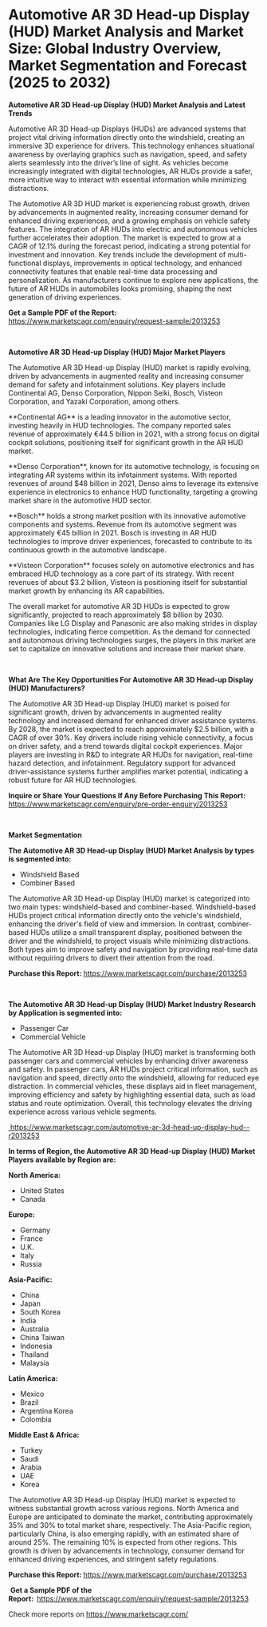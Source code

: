 <p><h1>Automotive AR 3D Head-up Display (HUD) Market Analysis and Market Size: Global Industry Overview, Market Segmentation and Forecast (2025 to 2032)</h1></p><p><strong>Automotive AR 3D Head-up Display (HUD) Market Analysis and Latest Trends</strong></p>
<p><p>Automotive AR 3D Head-up Displays (HUDs) are advanced systems that project vital driving information directly onto the windshield, creating an immersive 3D experience for drivers. This technology enhances situational awareness by overlaying graphics such as navigation, speed, and safety alerts seamlessly into the driver’s line of sight. As vehicles become increasingly integrated with digital technologies, AR HUDs provide a safer, more intuitive way to interact with essential information while minimizing distractions.</p><p>The Automotive AR 3D HUD market is experiencing robust growth, driven by advancements in augmented reality, increasing consumer demand for enhanced driving experiences, and a growing emphasis on vehicle safety features. The integration of AR HUDs into electric and autonomous vehicles further accelerates their adoption. The market is expected to grow at a CAGR of 12.1% during the forecast period, indicating a strong potential for investment and innovation. Key trends include the development of multi-functional displays, improvements in optical technology, and enhanced connectivity features that enable real-time data processing and personalization. As manufacturers continue to explore new applications, the future of AR HUDs in automobiles looks promising, shaping the next generation of driving experiences.</p></p>
<p><strong>Get a Sample PDF of the Report:&nbsp;</strong> <a href="https://www.marketscagr.com/enquiry/request-sample/2013253?utm_campaign=2648&utm_medium=2&utm_source=Github&utm_content=ia&utm_term=31032025&utm_id=automotive-ar-3d-head-up-display-hud">https://www.marketscagr.com/enquiry/request-sample/2013253</a></p>
<p>&nbsp;</p>
<p><strong>Automotive AR 3D Head-up Display (HUD) Major Market Players</strong></p>
<p><p>The Automotive AR 3D Head-up Display (HUD) market is rapidly evolving, driven by advancements in augmented reality and increasing consumer demand for safety and infotainment solutions. Key players include Continental AG, Denso Corporation, Nippon Seiki, Bosch, Visteon Corporation, and Yazaki Corporation, among others.</p><p>**Continental AG** is a leading innovator in the automotive sector, investing heavily in HUD technologies. The company reported sales revenue of approximately €44.5 billion in 2021, with a strong focus on digital cockpit solutions, positioning itself for significant growth in the AR HUD market.</p><p>**Denso Corporation**, known for its automotive technology, is focusing on integrating AR systems within its infotainment systems. With reported revenues of around $48 billion in 2021, Denso aims to leverage its extensive experience in electronics to enhance HUD functionality, targeting a growing market share in the automotive HUD sector.</p><p>**Bosch** holds a strong market position with its innovative automotive components and systems. Revenue from its automotive segment was approximately €45 billion in 2021. Bosch is investing in AR HUD technologies to improve driver experiences, forecasted to contribute to its continuous growth in the automotive landscape.</p><p>**Visteon Corporation** focuses solely on automotive electronics and has embraced HUD technology as a core part of its strategy. With recent revenues of about $3.2 billion, Visteon is positioning itself for substantial market growth by enhancing its AR capabilities.</p><p>The overall market for automotive AR 3D HUDs is expected to grow significantly, projected to reach approximately $8 billion by 2030. Companies like LG Display and Panasonic are also making strides in display technologies, indicating fierce competition. As the demand for connected and autonomous driving technologies surges, the players in this market are set to capitalize on innovative solutions and increase their market share.</p></p>
<p>&nbsp;</p>
<p><strong>What Are The Key Opportunities For Automotive AR 3D Head-up Display (HUD) Manufacturers?</strong></p>
<p><p>The Automotive AR 3D Head-up Display (HUD) market is poised for significant growth, driven by advancements in augmented reality technology and increased demand for enhanced driver assistance systems. By 2028, the market is expected to reach approximately $2.5 billion, with a CAGR of over 30%. Key drivers include rising vehicle connectivity, a focus on driver safety, and a trend towards digital cockpit experiences. Major players are investing in R&D to integrate AR HUDs for navigation, real-time hazard detection, and infotainment. Regulatory support for advanced driver-assistance systems further amplifies market potential, indicating a robust future for AR HUD technologies.</p></p>
<p><strong>Inquire or Share Your Questions If Any Before Purchasing This Report:</strong> <a href="https://www.marketscagr.com/enquiry/pre-order-enquiry/2013253?utm_campaign=2648&utm_medium=2&utm_source=Github&utm_content=ia&utm_term=31032025&utm_id=automotive-ar-3d-head-up-display-hud">https://www.marketscagr.com/enquiry/pre-order-enquiry/2013253</a></p>
<p>&nbsp;</p>
<p><strong>Market Segmentation</strong></p>
<p><strong>The Automotive AR 3D Head-up Display (HUD) Market Analysis by types is segmented into:</strong></p>
<p><ul><li>Windshield Based</li><li>Combiner Based</li></ul></p>
<p><p>The Automotive AR 3D Head-up Display (HUD) market is categorized into two main types: windshield-based and combiner-based. Windshield-based HUDs project critical information directly onto the vehicle's windshield, enhancing the driver's field of view and immersion. In contrast, combiner-based HUDs utilize a small transparent display, positioned between the driver and the windshield, to project visuals while minimizing distractions. Both types aim to improve safety and navigation by providing real-time data without requiring drivers to divert their attention from the road.</p></p>
<p><strong>Purchase this Report:&nbsp;</strong><a href="https://www.marketscagr.com/purchase/2013253?utm_campaign=2648&utm_medium=2&utm_source=Github&utm_content=ia&utm_term=31032025&utm_id=automotive-ar-3d-head-up-display-hud">https://www.marketscagr.com/purchase/2013253</a></p>
<p>&nbsp;</p>
<p><strong>The Automotive AR 3D Head-up Display (HUD) Market Industry Research by Application is segmented into:</strong></p>
<p><ul><li>Passenger Car</li><li>Commercial Vehicle</li></ul></p>
<p><p>The Automotive AR 3D Head-up Display (HUD) market is transforming both passenger cars and commercial vehicles by enhancing driver awareness and safety. In passenger cars, AR HUDs project critical information, such as navigation and speed, directly onto the windshield, allowing for reduced eye distraction. In commercial vehicles, these displays aid in fleet management, improving efficiency and safety by highlighting essential data, such as load status and route optimization. Overall, this technology elevates the driving experience across various vehicle segments.</p></p>
<p><a href="https://www.marketscagr.com/automotive-ar-3d-head-up-display-hud--r2013253?utm_campaign=2648&utm_medium=2&utm_source=Github&utm_content=ia&utm_term=31032025&utm_id=automotive-ar-3d-head-up-display-hud">&nbsp;https://www.marketscagr.com/automotive-ar-3d-head-up-display-hud--r2013253</a></p>
<p><strong>In terms of Region, the Automotive AR 3D Head-up Display (HUD) Market Players available by Region are:</strong></p>
<p>
    <p> <strong> North America: </strong>
        <ul>
            <li>United States</li>
            <li>Canada</li>
        </ul>
        </p> 
    <p> <strong> Europe: </strong>
        <ul>
            <li>Germany</li>
            <li>France</li>
            <li>U.K.</li>
            <li>Italy</li>
            <li>Russia</li>
        </ul>
        </p> 
    <p> <strong> Asia-Pacific: </strong>
        <ul>
            <li>China</li>
            <li>Japan</li>
            <li>South Korea</li>
            <li>India</li>
            <li>Australia</li>
            <li>China Taiwan</li>
            <li>Indonesia</li>
            <li>Thailand</li>
            <li>Malaysia</li>
        </ul>
        </p> 
    <p> <strong> Latin America: </strong>
        <ul>
            <li>Mexico</li>
            <li>Brazil</li>
            <li>Argentina Korea</li>
            <li>Colombia</li>
        </ul>
        </p> 
    <p> <strong> Middle East & Africa: </strong>
        <ul>
            <li>Turkey</li>
            <li>Saudi</li>
            <li>Arabia</li>
            <li>UAE</li>
            <li>Korea</li>
        </ul>
    </p>
    </p>
<p><p>The Automotive AR 3D Head-up Display (HUD) market is expected to witness substantial growth across various regions. North America and Europe are anticipated to dominate the market, contributing approximately 35% and 30% to total market share, respectively. The Asia-Pacific region, particularly China, is also emerging rapidly, with an estimated share of around 25%. The remaining 10% is expected from other regions. This growth is driven by advancements in technology, consumer demand for enhanced driving experiences, and stringent safety regulations.</p></p>
<p><strong>Purchase this Report: </strong><a href="https://www.marketscagr.com/purchase/2013253?utm_campaign=2648&utm_medium=2&utm_source=Github&utm_content=ia&utm_term=31032025&utm_id=automotive-ar-3d-head-up-display-hud">https://www.marketscagr.com/purchase/2013253</a></p>
<p>&nbsp;<strong>Get a Sample PDF of the Report:&nbsp;&nbsp;</strong><a href="https://www.marketscagr.com/enquiry/request-sample/2013253?utm_campaign=2648&utm_medium=2&utm_source=Github&utm_content=ia&utm_term=31032025&utm_id=automotive-ar-3d-head-up-display-hud">https://www.marketscagr.com/enquiry/request-sample/2013253</a></p>
<p><strong></strong></p>
<p>Check more reports on <a href="https://www.marketscagr.com/?utm_campaign=2648&utm_medium=2&utm_source=Github&utm_content=ia&utm_term=31032025&utm_id=automotive-ar-3d-head-up-display-hud">https://www.marketscagr.com/</a></p>